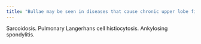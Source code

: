 ```yaml
---
title: "Bullae may be seen in diseases that cause chronic upper lobe fibrosis, such as"
---
```

Sarcoidosis. Pulmonary Langerhans cell histiocytosis. Ankylosing spondylitis.

